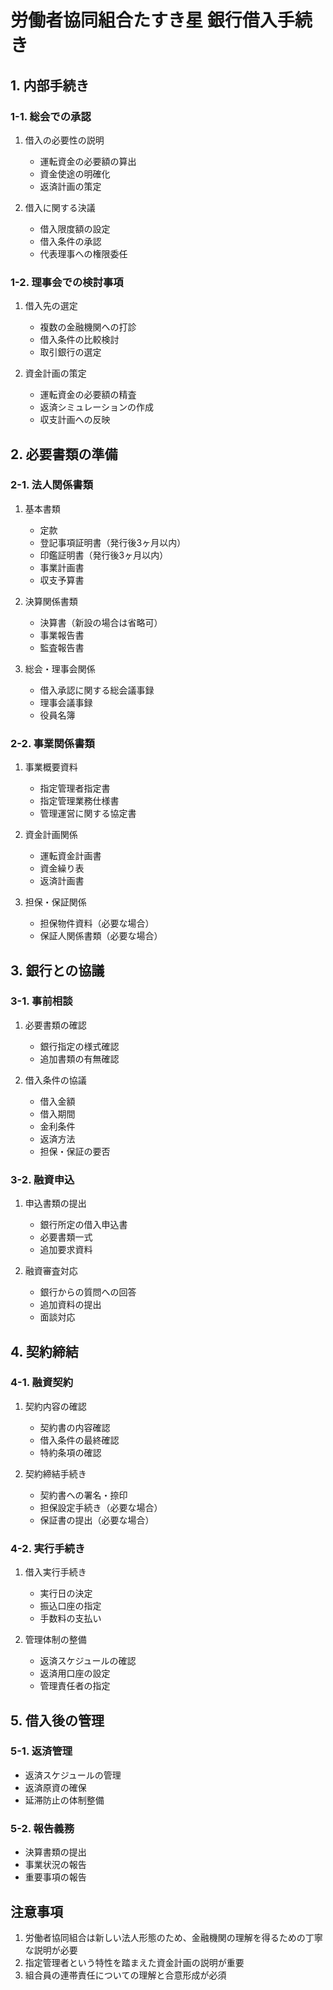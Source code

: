 # 労働者協同組合たすき星 銀行借入手続き

## 1. 内部手続き

### 1-1. 総会での承認
1. 借入の必要性の説明
   - 運転資金の必要額の算出
   - 資金使途の明確化
   - 返済計画の策定

2. 借入に関する決議
   - 借入限度額の設定
   - 借入条件の承認
   - 代表理事への権限委任

### 1-2. 理事会での検討事項
1. 借入先の選定
   - 複数の金融機関への打診
   - 借入条件の比較検討
   - 取引銀行の選定

2. 資金計画の策定
   - 運転資金の必要額の精査
   - 返済シミュレーションの作成
   - 収支計画への反映

## 2. 必要書類の準備

### 2-1. 法人関係書類
1. 基本書類
   - 定款
   - 登記事項証明書（発行後3ヶ月以内）
   - 印鑑証明書（発行後3ヶ月以内）
   - 事業計画書
   - 収支予算書

2. 決算関係書類
   - 決算書（新設の場合は省略可）
   - 事業報告書
   - 監査報告書

3. 総会・理事会関係
   - 借入承認に関する総会議事録
   - 理事会議事録
   - 役員名簿

### 2-2. 事業関係書類
1. 事業概要資料
   - 指定管理者指定書
   - 指定管理業務仕様書
   - 管理運営に関する協定書

2. 資金計画関係
   - 運転資金計画書
   - 資金繰り表
   - 返済計画書

3. 担保・保証関係
   - 担保物件資料（必要な場合）
   - 保証人関係書類（必要な場合）

## 3. 銀行との協議

### 3-1. 事前相談
1. 必要書類の確認
   - 銀行指定の様式確認
   - 追加書類の有無確認

2. 借入条件の協議
   - 借入金額
   - 借入期間
   - 金利条件
   - 返済方法
   - 担保・保証の要否

### 3-2. 融資申込
1. 申込書類の提出
   - 銀行所定の借入申込書
   - 必要書類一式
   - 追加要求資料

2. 融資審査対応
   - 銀行からの質問への回答
   - 追加資料の提出
   - 面談対応

## 4. 契約締結

### 4-1. 融資契約
1. 契約内容の確認
   - 契約書の内容確認
   - 借入条件の最終確認
   - 特約条項の確認

2. 契約締結手続き
   - 契約書への署名・捺印
   - 担保設定手続き（必要な場合）
   - 保証書の提出（必要な場合）

### 4-2. 実行手続き
1. 借入実行手続き
   - 実行日の決定
   - 振込口座の指定
   - 手数料の支払い

2. 管理体制の整備
   - 返済スケジュールの確認
   - 返済用口座の設定
   - 管理責任者の指定

## 5. 借入後の管理

### 5-1. 返済管理
- 返済スケジュールの管理
- 返済原資の確保
- 延滞防止の体制整備

### 5-2. 報告義務
- 決算書類の提出
- 事業状況の報告
- 重要事項の報告

## 注意事項
1. 労働者協同組合は新しい法人形態のため、金融機関の理解を得るための丁寧な説明が必要
2. 指定管理者という特性を踏まえた資金計画の説明が重要
3. 組合員の連帯責任についての理解と合意形成が必須